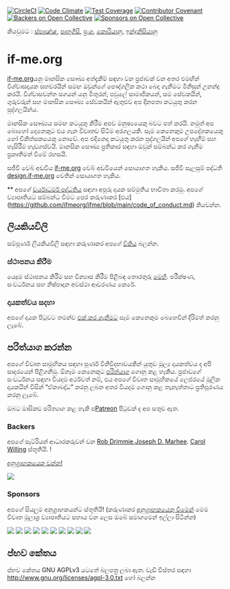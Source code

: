 [![CircleCI](https://circleci.com/gh/ifmeorg/ifme/tree/main.svg?style=svg)](https://circleci.com/gh/ifmeorg/ifme/tree/main)
[![Code Climate](https://codeclimate.com/github/ifmeorg/ifme/badges/gpa.svg)](https://codeclimate.com/github/ifmeorg/ifme)
[![Test Coverage](https://api.codeclimate.com/v1/badges/f9444a4d4116720518fe/test_coverage)](https://codeclimate.com/github/ifmeorg/ifme/test_coverage)
[![Contributor Covenant](https://img.shields.io/badge/Contributor%20Covenant-v1.4%20adopted-ff69b4.svg)](code-of-conduct.md)
[![Backers on Open Collective](https://opencollective.com/ifme/backers/badge.svg)](#backers)
[![Sponsors on Open Collective](https://opencollective.com/ifme/sponsors/badge.svg)](#sponsors)

කියවුමට : [ස්පාඤ්ඤ](https://github.com/ifmeorg/ifme/blob/main/README-ES.md), [පෘතුගීසි](https://github.com/ifmeorg/ifme/blob/main/README-PT.md), [ප්‍රංශ](https://github.com/ifmeorg/ifme/blob/main/README-FR.md), [
කොරියානු](https://github.com/ifmeorg/ifme/blob/main/README-KO.md), [ඉන්දුනීසියානු](https://github.com/ifmeorg/ifme/blob/main/README-ID.md)

# if-me.org

[if-me.org](https://www.if-me.org/)යනු මානසික සෞඛ්‍ය අත්දැකීම් සඳහා වන ප්‍රජාවක් වන අතර එමඟින් විශ්වාසදායක සහචරයින් සමඟ ඔවුන්ගේ පෞද්ගලික කථා බෙදා ගැනීමට මිනිසුන් උනන්දු කරයි. විශ්වාසවන්ත සගයන් යනු මිතුරන්, පවුලේ සාමාජිකයන්, සම සේවකයින්, ගුරුවරුන් සහ මානසික සෞඛ්‍ය සේවකයින් ඇතුළුව අප දිනපතා කටයුතු කරන පුද්ගලයින්ය.

මානසික සෞඛ්‍යය සමඟ කටයුතු කිරීම අපව මනුෂ්‍යයෙකු බවට පත් කරයි. නමුත් අප බොහෝ දෙනෙකුට එය ගැන විවෘතව සිටීම අරගලයකි. සෑම කෙනෙකුම උපදේශකයෙකු හෝ චිකිත්සකයෙකු නොවේ. අප එදිනෙදා කටයුතු කරන පුද්ගලයින් අපගේ හැඟීම් සහ හැසිරීම හැඩගස්වයි. මානසික සෞඛ්‍ය ප්‍රතිකාර සඳහා ඔවුන් සම්බන්ධ කර ගැනීම ප්‍රකෘතිමත් වීමේ රහසයි.

සජීවී වෙබ් අඩවිය [if-me.org](https://www.if-me.org/) වෙබ් අඩවියෙන් සොයාගත හැකිය. සජීවී සැලසුම් පද්ධති [design.if-me.org](http://design.if-me.org/) වෙතින් සොයාගත හැකිය.

** අපගේ [චර්යාධර්ම පද්ධතිය](http://contributor-covenant.org) සඳහා අපූරු දායක සම්මුතිය භාවිතා කරමු. 
අපගේ ව්‍යාපෘතියට සම්බන්ධ වීමට පෙර කරුණාකර [එය] (https://github.com/ifmeorg/ifme/blob/main/code_of_conduct.md) කියවන්න.




## ලියකියවිලි

සම්පූර්ණ ලියකියවිලි සඳහා කරුණාකර අපගේ [විකිය](https://github.com/ifmeorg/ifme/wiki) බලන්න. 

### ස්ථාපනය කිරීම

යෙදුම ස්ථාපනය කිරීම සහ වින්‍යාස කිරීම පිළිබඳ තොරතුරු [මෙහි](https://github.com/ifmeorg/ifme/wiki/Installation). පරීක්ෂණ, සංවර්ධනය සහ නිෂ්පාදන අවස්ථා ආවරණය කෙරේ.

### දායකත්වය සදහා

අපගේ දායක පිටුවට තමන්ව [එක් කර ගැනීමට](https://github.com/ifmeorg/ifme/wiki/Contributor-Blurb) සෑම කෙනෙකුම බෙහෙවින් දිරිමත් කරනු ලැබේ.  

## පරිත්යාග කරන්න

අපගේ විවෘත සාමූහිකය සඳහා පූර්ණ විනිවිදභාවයකින් යුතුව මූල්‍ය දායකත්වය ද අපි සාදරයෙන් පිළිගනිමු. ඕනෑම කෙනෙකුට [පරිත්යාග](https://opencollective.com/ifme) ගොනු කළ හැකිය. ප්‍රජාවගේ සංවර්ධනය සඳහා වියදම අර්ථවත් නම්, එය අපගේ විවෘත සාමූහිකයේ ලෙජරයේ මූලික දායකයින් විසින් “ඒකාබද්ධ” කරනු ලබන අතර වියදම ගොනු කළ තැනැත්තාට ප්‍රතිපූරණය කරනු ලැබේ.


ඔබට මාසිකව පරිත්‍යාග කළ හැකි ප[Patreon](https://www.patreon.com/ifme) පිටුවක් ද අප සතුව ඇත.


### Backers

අපගේ පැට්රියන් ආධාරකරුවන් වන [Rob Drimmie](https://www.patreon.com/user?u=3251857),[Joseph D. Marhee](https://www.patreon.com/user?u=2899171). [Carol Willing](https://www.patreon.com/user?u=202458) ස්තූතියි.
!


[අනුග්‍රාහකයෙකු වන්න!](https://opencollective.com/ifme#backer)

<a href="https://opencollective.com/ifme#backers" target="_blank"><img src="https://opencollective.com/ifme/backers.svg?width=890"></a>

### Sponsors

අපගේ සියලුම අනුග්‍රාහකයන්ට ස්තූතියි! (කරුණාකර [අනුග්‍රාහකයෙකු වීමෙන්](https://opencollective.com/ifme#sponsor)
 මෙම විවෘත මූලාශ්‍ර ව්‍යාපෘතියට සහාය වන ලෙස ඔබේ සමාගමෙන් ඉල්ලා සිටින්න) 

<section role="presentation">
  <a href="https://opencollective.com/ifme/sponsor/0/website" target="_blank"><img src="https://opencollective.com/ifme/sponsor/0/avatar.svg"></a>
  <a href="https://opencollective.com/ifme/sponsor/1/website" target="_blank"><img src="https://opencollective.com/ifme/sponsor/1/avatar.svg"></a>
  <a href="https://opencollective.com/ifme/sponsor/2/website" target="_blank"><img src="https://opencollective.com/ifme/sponsor/2/avatar.svg"></a>
  <a href="https://opencollective.com/ifme/sponsor/3/website" target="_blank"><img src="https://opencollective.com/ifme/sponsor/3/avatar.svg"></a>
  <a href="https://opencollective.com/ifme/sponsor/4/website" target="_blank"><img src="https://opencollective.com/ifme/sponsor/4/avatar.svg"></a>
  <a href="https://opencollective.com/ifme/sponsor/5/website" target="_blank"><img src="https://opencollective.com/ifme/sponsor/5/avatar.svg"></a>
  <a href="https://opencollective.com/ifme/sponsor/6/website" target="_blank"><img src="https://opencollective.com/ifme/sponsor/6/avatar.svg"></a>
  <a href="https://opencollective.com/ifme/sponsor/7/website" target="_blank"><img src="https://opencollective.com/ifme/sponsor/7/avatar.svg"></a>
  <a href="https://opencollective.com/ifme/sponsor/8/website" target="_blank"><img src="https://opencollective.com/ifme/sponsor/8/avatar.svg"></a>
  <a href="https://opencollective.com/ifme/sponsor/9/website" target="_blank"><img src="https://opencollective.com/ifme/sponsor/9/avatar.svg"></a>
</section>

## ප්‍භව කේතය

ප්‍භව කේතය GNU AGPLv3 යටතේ බලපත්‍ර ලබා ඇත. වැඩි විස්තර සඳහා http://www.gnu.org/licenses/agpl-3.0.txt හෝ බලන්න
